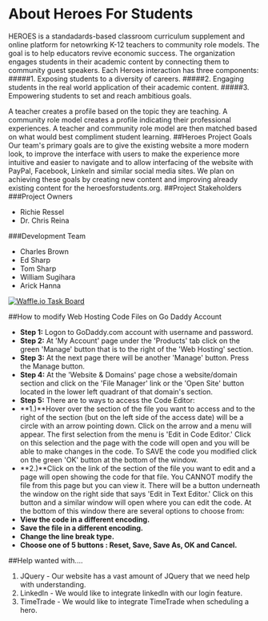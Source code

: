 # About Heroes For Students
HEROES is a standadards-based classroom curriculum supplement and online platform for netowrking K-12 teachers to community role models.
		The goal is to help educators revive economic success. The organization engages students in their academic content by connecting them to community guest speakers. 
Each Heroes interaction	has three components: 
#####1. Exposing students to a diversity of careers.
#####2. Engaging students in the real world application of their academic content.
#####3. Empowering students to set and reach ambitious goals. 

A teacher creates a profile based on the topic they are teaching. A community role model creates a 
		profile indicating their professional experiences. A teacher and community role model are then matched based on what would best compliment student learning.
##Heroes Project Goals
Our team's primary goals are to give the existing website a more modern look, to improve the interface with users to make the experience more intuitive and easier to navigate and to allow interfacing of the website with PayPal, Facebook, LinkeIn and similar social media sites. We plan on achieving these goals by creating new content and improving already existing content for the heroesforstudents.org.
##Project Stakeholders
###Project Owners
* Richie Ressel
* Dr. Chris Reina

###Development Team
* Charles Brown
* Ed Sharp
* Tom Sharp
* William Sugihara
* Arick Hanna

[![Waffle.io Task Board](https://badge.waffle.io/asu-cis-capstone/course-info.png?label=ready&title=Ready)](https://waffle.io/asu-cis-capstone/heroes)

	
##How to modify Web Hosting Code Files on Go Daddy Account

* **Step 1:** Logon to GoDaddy.com account with username and password.
* **Step 2:** At 'My Account' page under the 'Products' tab click on the green 'Manage' button that is to the right of the 'Web Hosting' section.
* **Step 3:** At the next page there will be another 'Manage' button. Press the Manage button.
* **Step 4:** At the 'Website & Domains' page chose a website/domain section and click on the 'File Manager' link or the 'Open Site' button located in the lower left quadrant of that domain's section.  
* **Step 5:** There are to ways to access the Code Editor:
* **1.)**Hover over the section of the file you want to access and to the right of the section (but on the left side of the access date) will be a circle with an arrow pointing down. Click on the arrow and a menu will appear. The first selection from the menu is 'Edit in Code Editor.' Click on this selection and the page with the code will open and you will be able to make changes in the code. To SAVE the code you modified click on the green 'OK' button at the bottom of the window.
* **2.)**Click on the link of the section of the file you want to edit and a page will open showing the code for that file. You CANNOT modify the file from this page but you can view it. There will be a button underneath the window on the right side that says 'Edit in Text Editor.' Click on this button and a similar window will open where you can edit the code. At the bottom of this window there are several options to choose from: 
* **View the code in a different encoding.**
* **Save the file in a different encoding.**
* **Change the line break type.**
* **Choose one of 5 buttons : Reset, Save, Save As, OK and Cancel.**



##Help wanted with....
1. JQuery - Our website has a vast amount of JQuery that we need help with understanding.
2. LinkedIn - We would like to integrate linkedIn with our login feature.
3. TimeTrade - We would like to integrate TimeTrade when scheduling a hero. 


